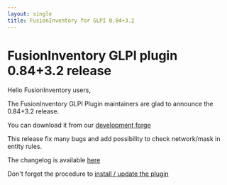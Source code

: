 ```yaml
---
layout: single
title: FusionInventory for GLPI 0.84+3.2
---
```


# FusionInventory GLPI plugin 0.84+3.2 release

Hello FusionInventory users,

The FusionInventory GLPI Plugin maintainers are glad to announce the 0.84+3.2 release.

You can download it from our [development forge](http://forge.fusioninventory.org/attachments/download/1558/fusioninventory-for-glpi_0.84+3.2.tar.gz)


This release fix many bugs and add possibility to check network/mask in entity rules.

The changelog is available [here](http://forge.fusioninventory.org/versions/191)

Don't forget the procedure to [install / update the plugin](https://forge.fusioninventory.org/documentation/%20FusionInventory_for_GLPI/%20%20Installation%20%26%20update/1.installation/)
